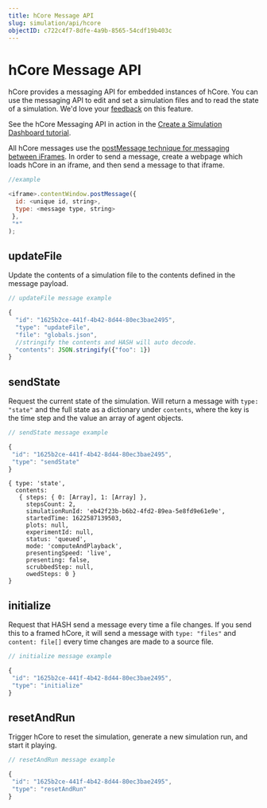 ```yaml
---
title: hCore Message API
slug: simulation/api/hcore
objectID: c722c4f7-8dfe-4a9b-8565-54cdf19b403c
---
```


# hCore Message API

hCore provides a messaging API for embedded instances of hCore. You can use the messaging API to edit and set a simulation files and to read the state of a simulation. We'd love your [feedback](/contact) on this feature.

<Hint style="info">

See the hCore Messaging API in action in the [Create a Simulation Dashboard tutorial](/docs/simulation/tutorials/create-a-simulation-dashboard).

</Hint>

All hCore messages use the [postMessage technique for messaging between iFrames](https://developer.mozilla.org/en-US/docs/Web/API/Window/postMessage). In order to send a message, create a webpage which loads hCore in an iframe, and then send a message to that iframe.

```javascript
//example

<iframe>.contentWindow.postMessage({
  id: <unique id, string>,
  type: <message type, string>
 },
 "*"
);
```

## updateFile

Update the contents of a simulation file to the contents defined in the message payload.

```javascript
// updateFile message example

{
  "id": "1625b2ce-441f-4b42-8d44-80ec3bae2495",
  "type": "updateFile",
  "file": "globals.json",
  //stringify the contents and HASH will auto decode.
  "contents": JSON.stringify({"foo": 1})
}
```

## sendState

Request the current state of the simulation. Will return a message with `type: "state"` and the full state as a dictionary under `contents`, where the key is the time step and the value an array of agent objects.

<Tabs>

<Tab title="Message" >

```javascript
// sendState message example

{
 "id": "1625b2ce-441f-4b42-8d44-80ec3bae2495",
 "type": "sendState"
}
```

</Tab>

<Tab title="Response" >

```
{ type: 'state',
  contents:
   { steps: { 0: [Array], 1: [Array] },
     stepsCount: 2,
     simulationRunId: 'eb42f23b-b6b2-4fd2-89ea-5e8fd9e61e9e',
     startedTime: 1622587139503,
     plots: null,
     experimentId: null,
     status: 'queued',
     mode: 'computeAndPlayback',
     presentingSpeed: 'live',
     presenting: false,
     scrubbedStep: null,
     owedSteps: 0 }
}
```

</Tab>
</Tabs>

## initialize

Request that HASH send a message every time a file changes. If you send this to a framed hCore, it will send a message with `type: "files"` and `content: file[]` every time changes are made to a source file.

<Tabs>

<Tab title="Message" >


```javascript
// initialize message example

{
 "id": "1625b2ce-441f-4b42-8d44-80ec3bae2495",
 "type": "initialize"
}
```

</Tab>

</Tabs>

## resetAndRun

Trigger hCore to reset the simulation, generate a new simulation run, and start it playing.

<Tabs>

<Tab title="Message" >

```javascript
// resetAndRun message example

{
 "id": "1625b2ce-441f-4b42-8d44-80ec3bae2495",
 "type": "resetAndRun"
}
```

</Tab>

</Tabs>
